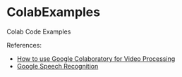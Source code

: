 # ColabExamples
Colab Code Examples

References:

- [How to use Google Colaboratory for Video Processing](https://www.geeksforgeeks.org/how-to-use-google-colaboratory-for-video-processing/)
- [Google Speech Recognition](https://www.geeksforgeeks.org/audio-processing-using-pydub-and-google-speechrecognition-api/)

